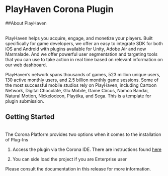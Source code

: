# PlayHaven Corona Plugin

##About PlayHaven 

<br>
PlayHaven helps you acquire, engage, and monetize your players. Built specifically for game developers, we offer an easy to integrate SDK for both iOS and Android with plugins available for Unity, Adobe Air and now Marmalade. And we offer powerful user segmentation and targeting tools that you can use to take action in real time based on relevant information on our web dashboard.

PlayHaven’s network spans thousands of games, 523 million unique users, 130 active monthly users, and 2.5 billion monthly game sessions. Some of the most successful mobile studios rely on PlayHaven, including Cartoon Network, Digital Chocolate, Glu Mobile, Game Circus, Namco Bandai, Natural Motion, Nickelodeon, Playtika, and Sega. This is a template for plugin submission.

## Getting Started
<br>
The Corona Platform provides two options when it comes to the installation of Plug-Ins

1. Access the plugin via the Corona IDE. There are instructions found [here](http://docs.coronalabs.com/daily/plugin/playhaven/)

2. You can side load the project if you are Enterprise user


Please consult the documentation in this release for more information.
